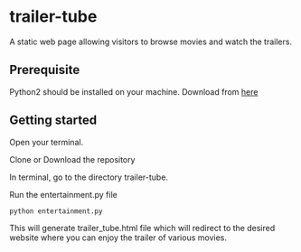 # trailer-tube
A static web page allowing visitors to browse movies and watch the trailers.

## Prerequisite
Python2 should be installed on your machine.
Download from <a href="https://www.python.org/download/releases/2.7/" target="_blank">here</a>


## Getting started
Open your terminal.

Clone or Download the repository

In terminal, go to the directory trailer-tube.

Run the entertainment.py file
```
python entertainment.py
```

This will generate trailer_tube.html file which will redirect to the desired website where you can enjoy the trailer of various movies.
